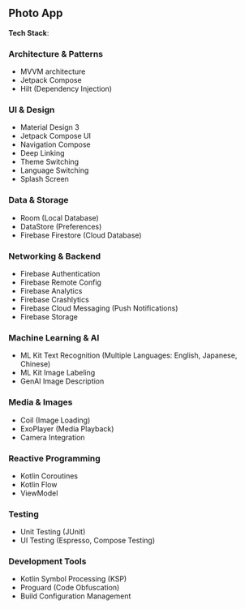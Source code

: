 ## Photo App

**Tech Stack**:

### Architecture & Patterns
* MVVM architecture
* Jetpack Compose
* Hilt (Dependency Injection)

### UI & Design
* Material Design 3
* Jetpack Compose UI
* Navigation Compose
* Deep Linking
* Theme Switching
* Language Switching
* Splash Screen

### Data & Storage
* Room (Local Database)
* DataStore (Preferences)
* Firebase Firestore (Cloud Database)

### Networking & Backend
* Firebase Authentication
* Firebase Remote Config
* Firebase Analytics
* Firebase Crashlytics
* Firebase Cloud Messaging (Push Notifications)
* Firebase Storage

### Machine Learning & AI
* ML Kit Text Recognition (Multiple Languages: English, Japanese, Chinese)
* ML Kit Image Labeling
* GenAI Image Description

### Media & Images
* Coil (Image Loading)
* ExoPlayer (Media Playback)
* Camera Integration

### Reactive Programming
* Kotlin Coroutines
* Kotlin Flow
* ViewModel

### Testing
* Unit Testing (JUnit)
* UI Testing (Espresso, Compose Testing)

### Development Tools
* Kotlin Symbol Processing (KSP)
* Proguard (Code Obfuscation)
* Build Configuration Management
